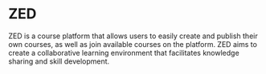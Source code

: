 # ZED

ZED is a course platform that allows users to easily create and publish their own courses, as well as join available courses on the platform. ZED aims to create a collaborative learning environment that facilitates knowledge sharing and skill development.
